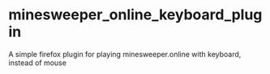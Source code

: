 # minesweeper_online_keyboard_plugin
A simple firefox plugin for playing minesweeper.online with keyboard, instead of mouse
